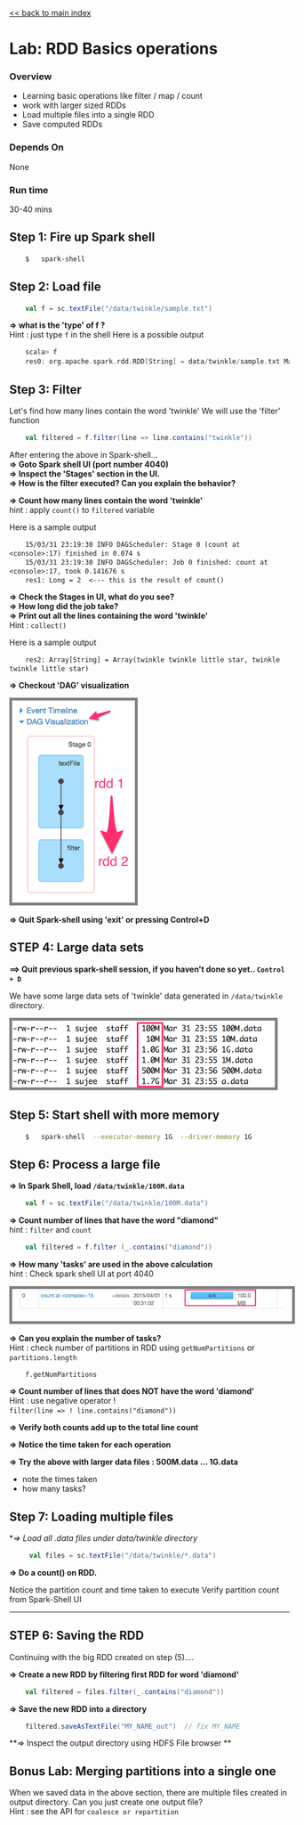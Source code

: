 <link rel='stylesheet' href='../assets/css/main.css'/>

[<< back to main index](../README.md)

Lab: RDD Basics operations
================================

### Overview
* Learning basic operations like filter / map / count
* work with larger sized RDDs
* Load multiple files into a single RDD
* Save computed RDDs


### Depends On
None

### Run time
30-40 mins


## Step 1: Fire up Spark shell

```bash
    $   spark-shell
```

## Step 2: Load file

```scala
    val f = sc.textFile("/data/twinkle/sample.txt")
```

**=> what is the 'type' of f ?**  
Hint : just type `f` in the shell
Here is a possible output

```scala
    scala> f
    res0: org.apache.spark.rdd.RDD[String] = data/twinkle/sample.txt MappedRDD[3] at textFile 
```


## Step 3:  Filter
Let's find how many lines contain the word 'twinkle'
We will use the 'filter' function

```scala
    val filtered = f.filter(line => line.contains("twinkle"))
```


After entering the above in Spark-shell...  
**=> Goto Spark shell UI (port number 4040)**  
**=> Inspect the 'Stages' section in the UI.**  
**=> How is the filter executed? Can you explain the behavior?**  

**=> Count how many lines contain the word 'twinkle'**  
hint : apply `count()` to `filtered` variable

Here is a sample output

```console
    15/03/31 23:19:30 INFO DAGScheduler: Stage 0 (count at <console>:17) finished in 0.074 s
    15/03/31 23:19:30 INFO DAGScheduler: Job 0 finished: count at <console>:17, took 0.141676 s
    res1: Long = 2  <--- this is the result of count()
```


**=> Check the Stages in UI,  what do you see?**  
**=> How long did the job take?**  
**=> Print out all the lines containing the word 'twinkle'**   
Hint : `collect()`

Here is a sample output

```console
    res2: Array[String] = Array(twinkle twinkle little star, twinkle twinkle little star)
```


**=> Checkout 'DAG' visualization**

<img src="../assets/images/3.1c.png" style="border: 5px solid grey; max-width:100%;"/>

**=> Quit Spark-shell using 'exit'  or pressing  Control+D**


## STEP 4:  Large data sets
**==> Quit previous spark-shell session, if you haven't done so yet.. `Control + D`**  

We have some large data sets of 'twinkle' data generated in `/data/twinkle`  directory.

<img src="../assets/images/3.1a.png" style="border: 5px solid grey; max-width:100%;"/>


## Step 5:  Start shell with more memory

```bash
    $   spark-shell  --executor-memory 1G  --driver-memory 1G
```


## Step 6: Process a large file
**=> In Spark Shell, load `/data/twinkle/100M.data`**  

```scala
    val f = sc.textFile("/data/twinkle/100M.data")
```

**=> Count number of lines that have the word "diamond"**  
hint : `filter`  and `count`

```scala
    val filtered = f.filter (_.contains("diamond"))
```

**=> How many 'tasks' are used in the above calculation**  
hint : Check spark shell UI at port 4040

<img src="../assets/images/3.1b.png" style="border: 5px solid grey; max-width:100%;" />

**=> Can you explain the number of tasks?**  
Hint : check number of partitions in RDD using `getNumPartitions`  or `partitions.length`  
```
    f.getNumPartitions
```



**=> Count number of lines that does NOT have the word 'diamond'**  
Hint : use negative operator  !  
`filter(line => ! line.contains("diamond")) `

**=> Verify both counts add up to the total line count**

**=> Notice the time taken for each operation**

**=> Try the above with larger data files : 500M.data  ... 1G.data**
  - note the times taken
  - how many tasks?


## Step 7: Loading multiple files
**=> Load all *.data files under  data/twinkle  directory**  

```scala
     val files = sc.textFile("/data/twinkle/*.data")
```

**=> Do a count() on RDD.**

Notice the partition count and time taken to execute
Verify partition count from Spark-Shell UI


-----------------------
STEP 6:  Saving the RDD
-----------------------
Continuing with the big RDD created on step (5)....

**=> Create a new RDD by filtering first RDD for word 'diamond'**  
```scala
    val filtered = files.filter(_.contains("diamond"))
```

**=> Save the new RDD into a directory**  

```scala
    filtered.saveAsTextFile("MY_NAME_out")  // fix MY_NAME
```

**=> Inspect the output directory using HDFS File browser **


## Bonus Lab: Merging partitions into a single one
When we saved data in the above section, there are multiple files created in output directory.   Can you just create one output file?   
Hint : see the API for `coalesce or repartition`